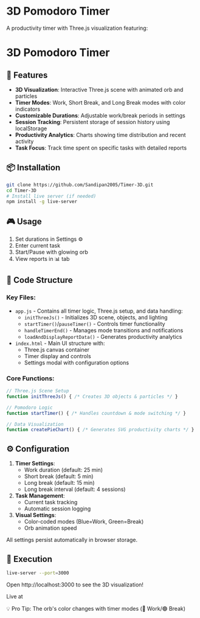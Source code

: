 # 3D Pomodoro Timer

A productivity timer with Three.js visualization featuring:

# 3D Pomodoro Timer

## 🚀 Features
- **3D Visualization**: Interactive Three.js scene with animated orb and particles
- **Timer Modes**: Work, Short Break, and Long Break modes with color indicators
- **Customizable Durations**: Adjustable work/break periods in settings
- **Session Tracking**: Persistent storage of session history using localStorage
- **Productivity Analytics**: Charts showing time distribution and recent activity
- **Task Focus**: Track time spent on specific tasks with detailed reports

## 📦 Installation
```bash
git clone https://github.com/Sandipan2005/Timer-3D.git
cd Timer-3D
# Install live server (if needed)
npm install -g live-server
```

## 🎮 Usage
1. Set durations in Settings ⚙️
2. Enter current task
3. Start/Pause with glowing orb
4. View reports in 📊 tab

## 🔧 Code Structure
### Key Files:
- `app.js` - Contains all timer logic, Three.js setup, and data handling:
  - `initThreeJs()` - Initializes 3D scene, objects, and lighting
  - `startTimer()`/`pauseTimer()` - Controls timer functionality
  - `handleTimerEnd()` - Manages mode transitions and notifications
  - `loadAndDisplayReportData()` - Generates productivity analytics
- `index.html` - Main UI structure with:
  - Three.js canvas container
  - Timer display and controls
  - Settings modal with configuration options

### Core Functions:
```javascript
// Three.js Scene Setup
function initThreeJs() { /* Creates 3D objects & particles */ }

// Pomodoro Logic
function startTimer() { /* Handles countdown & mode switching */ }

// Data Visualization
function createPieChart() { /* Generates SVG productivity charts */ }
```

## ⚙️ Configuration
1. **Timer Settings**:
   - Work duration (default: 25 min)
   - Short break (default: 5 min)
   - Long break (default: 15 min)
   - Long break interval (default: 4 sessions)
2. **Task Management**:
   - Current task tracking
   - Automatic session logging
3. **Visual Settings**:
   - Color-coded modes (Blue=Work, Green=Break)
   - Orb animation speed

All settings persist automatically in browser storage.

## 🔄 Execution
```bash
live-server --port=3000
```
Open http://localhost:3000 to see the 3D visualization!

Live at <mcurl name="Timer-3D" url="https://sandipan2005.github.io/Timer-3D/"></mcurl>

💡 Pro Tip: The orb's color changes with timer modes (🔵 Work/🟢 Break)
